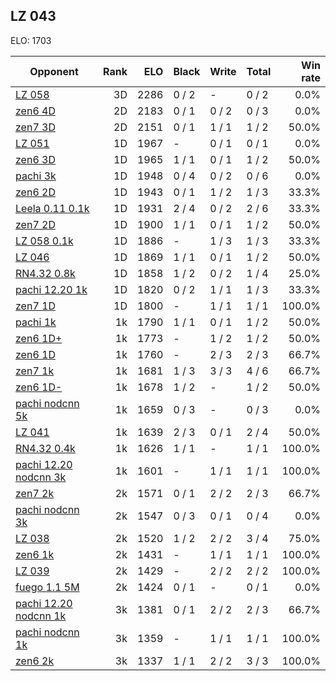 ## LZ 043 ##

ELO: 1703

Opponent | Rank | ELO | Black | Write | Total | Win rate
---------|-----:|----:|-------|-------|-------|-------:
[LZ 058](LZ%20058.md) | 3D | 2286 | 0 / 2 | - | 0 / 2 | 0.0%
[zen6 4D](zen6%204D.md) | 2D | 2183 | 0 / 1 | 0 / 2 | 0 / 3 | 0.0%
[zen7 3D](zen7%203D.md) | 2D | 2151 | 0 / 1 | 1 / 1 | 1 / 2 | 50.0%
[LZ 051](LZ%20051.md) | 1D | 1967 | - | 0 / 1 | 0 / 1 | 0.0%
[zen6 3D](zen6%203D.md) | 1D | 1965 | 1 / 1 | 0 / 1 | 1 / 2 | 50.0%
[pachi 3k](pachi%203k.md) | 1D | 1948 | 0 / 4 | 0 / 2 | 0 / 6 | 0.0%
[zen6 2D](zen6%202D.md) | 1D | 1943 | 0 / 1 | 1 / 2 | 1 / 3 | 33.3%
[Leela 0.11 0.1k](Leela%200.11%200.1k.md) | 1D | 1931 | 2 / 4 | 0 / 2 | 2 / 6 | 33.3%
[zen7 2D](zen7%202D.md) | 1D | 1900 | 1 / 1 | 0 / 1 | 1 / 2 | 50.0%
[LZ 058 0.1k](LZ%20058%200.1k.md) | 1D | 1886 | - | 1 / 3 | 1 / 3 | 33.3%
[LZ 046](LZ%20046.md) | 1D | 1869 | 1 / 1 | 0 / 1 | 1 / 2 | 50.0%
[RN4.32 0.8k](RN4.32%200.8k.md) | 1D | 1858 | 1 / 2 | 0 / 2 | 1 / 4 | 25.0%
[pachi 12.20 1k](pachi%2012.20%201k.md) | 1D | 1820 | 0 / 2 | 1 / 1 | 1 / 3 | 33.3%
[zen7 1D](zen7%201D.md) | 1D | 1800 | - | 1 / 1 | 1 / 1 | 100.0%
[pachi 1k](pachi%201k.md) | 1k | 1790 | 1 / 1 | 0 / 1 | 1 / 2 | 50.0%
[zen6 1D+](zen6%201D+.md) | 1k | 1773 | - | 1 / 2 | 1 / 2 | 50.0%
[zen6 1D](zen6%201D.md) | 1k | 1760 | - | 2 / 3 | 2 / 3 | 66.7%
[zen7 1k](zen7%201k.md) | 1k | 1681 | 1 / 3 | 3 / 3 | 4 / 6 | 66.7%
[zen6 1D-](zen6%201D-.md) | 1k | 1678 | 1 / 2 | - | 1 / 2 | 50.0%
[pachi nodcnn 5k](pachi%20nodcnn%205k.md) | 1k | 1659 | 0 / 3 | - | 0 / 3 | 0.0%
[LZ 041](LZ%20041.md) | 1k | 1639 | 2 / 3 | 0 / 1 | 2 / 4 | 50.0%
[RN4.32 0.4k](RN4.32%200.4k.md) | 1k | 1626 | 1 / 1 | - | 1 / 1 | 100.0%
[pachi 12.20 nodcnn 3k](pachi%2012.20%20nodcnn%203k.md) | 1k | 1601 | - | 1 / 1 | 1 / 1 | 100.0%
[zen7 2k](zen7%202k.md) | 2k | 1571 | 0 / 1 | 2 / 2 | 2 / 3 | 66.7%
[pachi nodcnn 3k](pachi%20nodcnn%203k.md) | 2k | 1547 | 0 / 3 | 0 / 1 | 0 / 4 | 0.0%
[LZ 038](LZ%20038.md) | 2k | 1520 | 1 / 2 | 2 / 2 | 3 / 4 | 75.0%
[zen6 1k](zen6%201k.md) | 2k | 1431 | - | 1 / 1 | 1 / 1 | 100.0%
[LZ 039](LZ%20039.md) | 2k | 1429 | - | 2 / 2 | 2 / 2 | 100.0%
[fuego 1.1 5M](fuego%201.1%205M.md) | 2k | 1424 | 0 / 1 | - | 0 / 1 | 0.0%
[pachi 12.20 nodcnn 1k](pachi%2012.20%20nodcnn%201k.md) | 3k | 1381 | 0 / 1 | 2 / 2 | 2 / 3 | 66.7%
[pachi nodcnn 1k](pachi%20nodcnn%201k.md) | 3k | 1359 | - | 1 / 1 | 1 / 1 | 100.0%
[zen6 2k](zen6%202k.md) | 3k | 1337 | 1 / 1 | 2 / 2 | 3 / 3 | 100.0%
